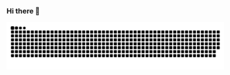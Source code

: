 ### Hi there 👋

<!--
**mkemalbascan/mkemalbascan** is a ✨ _special_ ✨ repository because its `README.md` (this file) appears on your GitHub profile.

Here are some ideas to get you started:

- 🔭 I’m currently working on ...
- 🌱 I’m currently learning ...
- 👯 I’m looking to collaborate on ...
- 🤔 I’m looking for help with ...
- 💬 Ask me about ...
- 📫 How to reach me: ...
- 😄 Pronouns: ...
- ⚡ Fun fact: ...
-->
<picture>
  <source media="(prefers-color-scheme: dark)" srcset="https://raw.githubusercontent.com/mkemalbascan/mkemalbascan/output/github-contribution-grid-snake-dark.svg">
  <source media="(prefers-color-scheme: light)" srcset="https://raw.githubusercontent.com/mkemalbascan/mkemalbascan/output/github-contribution-grid-snake.svg">
  <img alt="github contribution grid snake animation" src="https://raw.githubusercontent.com/mkemalbascan/mkemalbascan/output/github-contribution-grid-snake.svg">
</picture>
